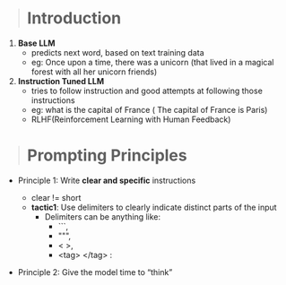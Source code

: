 > # Introduction
1. **Base LLM**
    - predicts next word, based on text training data
    - eg: Once upon a time, there was a unicorn (that lived in a magical forest with all her unicorn friends)
2. **Instruction Tuned LLM**
    -  tries to follow instruction and good attempts at following those instructions
    -  eg: what is the capital of France ( The capital of France is Paris)
    - RLHF(Reinforcement Learning with Human Feedback)
  
  
> # Prompting Principles
  - Principle 1: Write **clear and specific** instructions
      - clear != short
      - **tactic1**: Use delimiters to clearly indicate distinct parts of the input
         - Delimiters can be anything like:
           - \```,
           - """,
           - < >,
           - \<tag\> \</tag\> :
   
 
  - Principle 2: Give the model time to “think”

